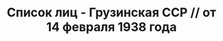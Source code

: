 ---
title: Список лиц - Грузинская ССР // от 14 февраля 1938 года
description: РГАСПИ, ф.17, оп.171, дело 414, лист 439
images:
- /disk/pictures/v06/17-171-414-439.jpg
- /disk/pictures/v06/17-171-414-440.jpg
- /disk/pictures/v06/17-171-414-441.jpg
- /disk/pictures/v06/17-171-414-442.jpg
- /disk/pictures/v06/17-171-414-443.jpg
- /disk/pictures/v06/17-171-414-444.jpg
---